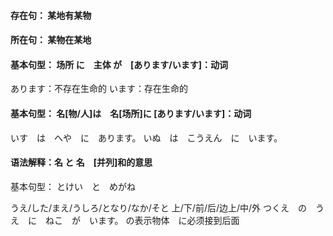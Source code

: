 #### 存在句： 某地有某物
#### 所在句： 某物在某地
#### 基本句型： 场所 に　主体 が　[あります/います]：动词
あります：不存在生命的
います：存在生命的
#### 基本句型： 名[物/人]は　名[场所]に  [あります/います]：动词
いす　は　へや　に　あります。
いぬ　は　こうえん　に　います。

#### 语法解释：名 と 名　[并列]和的意思
基本句型： とけい　と　めがね

うえ/した/まえ/うしろ/となり/なか/そと
上/下/前/后/边上/中/外
つくえ　の　うえ　に　ねこ　が　います。
の表示物体　に必须接到后面